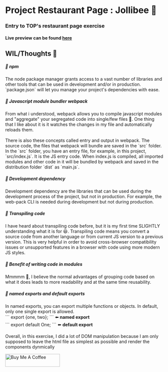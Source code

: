 <h1>Project Restaurant Page : Jollibee 🐔</h1>
<h3>Entry to TOP's restaurant page exercise</h3>
<h4>Live preview can be found <a href="https://niicoolest.github.io/jollibee/">here</a></h4>

<h2>WIL/Thoughts 🤔</h2>
<p>
  <h5> 📌 npm</h5>
  The node package manager grants access to a vast number of libraries and other tools that can be used in development and/or in production.
  `package.json` will let you manage your project's dependencies with ease.
  
</p>
<p>
  <h5> 📌 Javascript module bundler <strong>webpack</strong></h5>
  From what i understood, webpack allows you to compile javascript modules and "aggregate" your segregated code into single/few files 🤔. One thing that I like about it is it watches the changes in my file and automatically reloads them. <br><br>
 There is also these concepts called entry and output in webpack. The source code, the files that webpack will bundle are saved in the `src` folder. In the `src` folder, you have an entry file, for example, in this project, `src/index.js`. It is the JS entry code. When index.js is compiled, all imported modules and other code in it will be bundled by webpack and saved in the distribution folder `dist` as `main.js`.  
</p>
<p>
  <h5> 📌 Development dependency</h5>
  Development dependency are the libraries that can be used during the development process of the project, but not in production. For example, the web-pack CLI is needed during development but not during production.
</p>
<p>
  <h5> 📌 Transpiling code</h5>
  I have heard about transpiling code before, but it is my first time SLIGHTLY understanding what it is for 😆. Transpiling code means you convert a source code from another language or from current JS version to a previous version.  This is very helpful in order to avoid cross-browser compatibility issues or unsupported features in a browser with code using more modern JS styles.
</p>
<p>
  <h5> 📌 Benefit of writing code in modules</h5>
  Mmmmm 🤔, I believe the normal advantages of grouping code based on what it does leads to more readability and at the same time reusability.
</p>

<p>
  <h5> 📌 named exports and default exports</h5>
  In named exports, you can export multiple functions or objects. In default, only one single export is allowed.<br>
  ``` export {one, two}; ``` ⬅️ <strong>named export</strong><br />
  ``` export default One; ``` ⬅️ <strong>default export</strong> <br />
</p>

<p>Overall, in this exercise, I did a lot of DOM manipulation because I am only supposed to leave the html file as simplest as possible and render the components dynmically</p>

<a href="https://www.buymeacoffee.com/patthe99" target="_blank"><img src="https://cdn.buymeacoffee.com/buttons/default-orange.png" alt="Buy Me A Coffee" height="41" width="174"></a>
